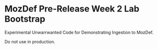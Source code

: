 # MozDef Pre-Release Week 2 Lab Bootstrap

Experimental Unwarrwanted Code for Demonstrating Ingestion to MozDef.

Do not use in production.


